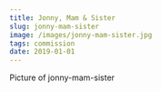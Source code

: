 ```yaml
---
title: Jonny, Mam & Sister
slug: jonny-mam-sister
image: /images/jonny-mam-sister.jpg
tags: commission
date: 2019-01-01
---
```

Picture of jonny-mam-sister
